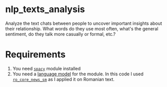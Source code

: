# nlp_texts_analysis
Analyze the text chats between people to uncover important insights about their relationship. What words do they use most often, what's the general sentiment, do they talk more casually or formal, etc.?

# Requirements
1. You need [`spacy`](https://spacy.io/usage) module installed 
2. You need a [language model](https://spacy.io/usage/models#languages) for the module. In this code I used [`ro_core_news_sm`](https://spacy.io/models/ro#ro_core_news_sm) as I applied it on Romanian text.
